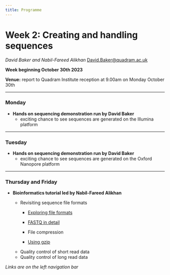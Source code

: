 ```yaml
---
title: Programme
---
```



# Week 2: Creating and handling sequences
_David Baker and Nabil-Fareed Alikhan_ 
David.Baker@quadram.ac.uk

**Week beginning October 30th 2023**

**Venue:** report to Quadram Institute reception at 9.00am on Monday October 30th

***

### Monday

- **Hands on sequencing demonstration run by David Baker**
 	-	exciting chance to see sequences are generated on the Illumina platform

***

### Tuesday 
- **Hands on sequencing demonstration run by David Baker**
 	-	exciting chance to see sequences are generated on the Oxford Nanopore platform

***

### Thursday and Friday

- **Bioinformatics tutorial led by Nabil-Fareed Alikhan**


  - Revisiting sequence file formats
    - [Exploring file formats](/seq-data/file-formats)
    - [FASTQ in detail](/seq-data/fastq-in-detail)
    
	- File compression
    - [Using gzip](/seq-data/using-gzip)
  - Quality control of short read data
  - Quality control of long read data

_Links are on the left navigation bar_